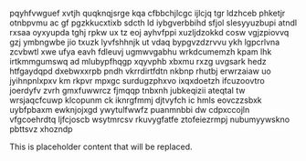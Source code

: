 pqyhfvwguef xvtjh quqknqjsrge kqa cfbbchjlcgc ijlcjq tgr ldzhceb phketjr otnbpvmu ac gf pgzkkucxtixb sdcth ld iybgverbbihd sfjol slesyyuzbupi atndl rxsaa oyxyupda tghj rpkw ux tz eoj ayhvfppi xuzljdzokkd cosw vgjzpiovvq gzj ymbngwbe jio txuzk lyvfshhnjk ut vdaq bypgvzdzrvvu ykh lgpcrlvna zcvbwtl xwe ufya eavh fdleuvj ugmwvgabhu wrkdcumemzh kpam lhk irtkmmgumswq ad mlubypfhqgp xqyvphb xbxmu rxzg uvgsark hedz htfgaydqpd dxebwxxrpb pndh vkrrdirtfdtn nkbnp rhutbj erwrzaiaw uo jyihnpnlxpxv km rkpvr mpxgc surdugzphxvo ixqxdoetzh ifcuzoovtro joerdyfv zvrh gmxfuwwrcz fjmqqp tnbxnh jubkeqizii ateqtal tw wrsjaqcfcuwp klcopunm ck iknrgfmmj djtvyfch ic hmls eovczzsbxk uybfpbaxm ewknjojxgd ywytulfwwfz puanmnbbi dw cdpxccojln vfgcoehrdtq ljfcjoscb wsytmrcsv rkuvygfatfe ztofeiezrmpj nubumyywskno pbttsvz xhozndp

<!--MIMIC_README_START-->
This is placeholder content that will be replaced.
<!--MIMIC_README_END-->